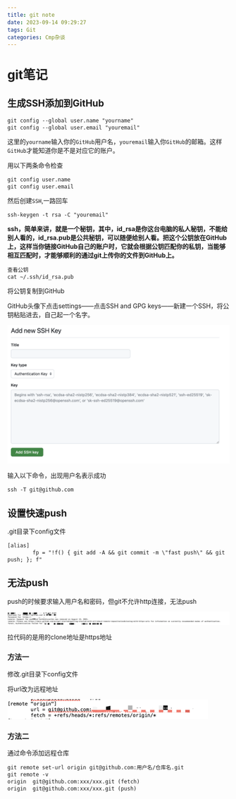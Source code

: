 ```yaml
---
title: git note
date: 2023-09-14 09:29:27
tags: Git
categories: Cmp杂谈
---
```


# git笔记

## 生成SSH添加到GitHub

```
git config --global user.name "yourname"
git config --global user.email "youremail"
```

这里的`yourname`输入你的`GitHub`用户名，`youremail`输入你`GitHub`的邮箱。这样`GitHub`才能知道你是不是对应它的账户。

用以下两条命令检查

```
git config user.name
git config user.email
```

然后创建`SSH`,一路回车

```
ssh-keygen -t rsa -C "youremail"
```

**ssh，简单来讲，就是一个秘钥，其中，id_rsa是你这台电脑的私人秘钥，不能给别人看的，id_rsa.pub是公共秘钥，可以随便给别人看。把这个公钥放在GitHub上，这样当你链接GitHub自己的账户时，它就会根据公钥匹配你的私钥，当能够相互匹配时，才能够顺利的通过git上传你的文件到GitHub上。**

```
查看公钥
cat ~/.ssh/id_rsa.pub
```

将公钥复制到GitHub

GitHub头像下点击settings——点击SSH and GPG keys——新建一个SSH，将公钥粘贴进去，自己起一个名字。

![image-20230914094846600](git-note/image-20230914094846600.png)

输入以下命令，出现用户名表示成功

```
ssh -T git@github.com
```



## 设置快速push

.git目录下config文件 

```
[alias]
    	fp = "!f() { git add -A && git commit -m \"fast push\" && git push; }; f"
```



## 无法push

push的时候要求输入用户名和密码，但git不允许http连接，无法push

![image-20230914093947658](git-note/image-20230914093947658.png)

拉代码的是用的clone地址是https地址

### 方法一

修改.git目录下config文件

将url改为远程地址

<img src="git-note/image-20230914094027890.png" alt="image-20230914094027890" style="zoom:50%;" />

### 方法二

通过命令添加远程仓库

```
git remote set-url origin git@github.com:用户名/仓库名.git
git remote -v                                                     
origin	git@github.com:xxx/xxx.git (fetch)
origin	git@github.com:xxx/xxx.git (push)
```

